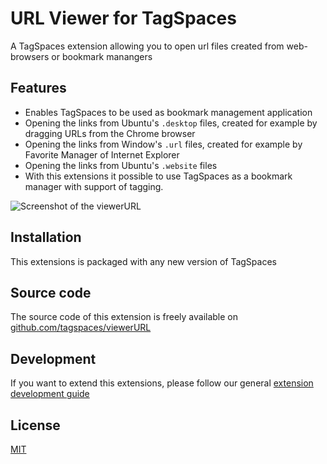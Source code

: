 # URL Viewer for TagSpaces

A TagSpaces extension allowing you to open url files created from web-browsers or bookmark manangers

## Features

* Enables TagSpaces to be used as bookmark management application
* Opening the links from Ubuntu's `.desktop` files, created for example by dragging URLs from the Chrome browser
* Opening the links from Window's `.url` files, created for example by Favorite Manager of Internet Explorer
* Opening the links from Ubuntu's `.website` files
* With this extensions it possible to use TagSpaces as a bookmark manager with support of tagging.

![Screenshot of the viewerURL](https://docs.tagspaces.org/media/extensions/viewer-url-lead.png)

## Installation

This extensions is packaged with any new version of TagSpaces

## Source code

The source code of this extension is freely available on [github.com/tagspaces/viewerURL](https://github.com/tagspaces/viewerURL/)

## Development

If you want to extend this extensions, please follow our general [extension development guide](https://docs.tagspaces.org/dev/extension-development-guide)

## License

[MIT](https://github.com/tagspaces/viewerURL/blob/master/LICENSE.txt)
